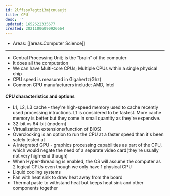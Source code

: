 ```yaml
---
id: 2lffssy7egtz13mjcnuaejt
title: CPU
desc: ''
updated: 1652622335677
created: 20211006090926664
---
```


- Areas: [[areas.Computer Science]]

---

- Central Processing Unit; is the "brain" of the computer
- It does all the computation
- We can have Multi-core CPUs; Multiple CPUs within a single physical chip
- CPU speed is measured in Gigahertz(Ghz)
- Common CPU manufacturers include: AMD, Intel

#### CPU characteristics and options

- L1, L2, L3 cache - they're high-speed memory used to cache recently used processing intructions. L1 is considered to be fastest. More cache memory is better but they come in small quantity as they're expensive.
- 32-bit vs 64-bit (modern)
- Virtualization extensions(function of BIOS)
- Overclocking is an option to run the CPU at a faster speed than it's been safely tested at
- A integrated GPU - graphics processing capabilities as part of the CPU, which would negate the need of a separate video card(they're usually not very high-end though)
- When Hyper-threading is enabled, the OS will assume the computer as 2 logical CPUs even though we only have 1 physical CPU
- Liquid cooling systems
- Fan with heat sink to draw heat away from the board
- Thermal paste to withstand heat but keeps heat sink and other components together
